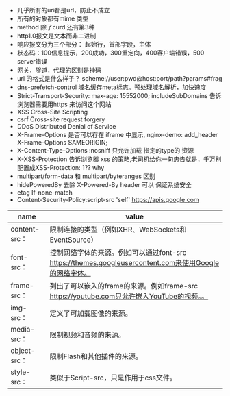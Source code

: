 * 几乎所有的uri都是url，防止不成立
* 所有的对象都有mime 类型
* method 除了curd 还有第3种
* http1.0报文是文本而非二进制
* 响应报文分为三个部分： 起始行，首部字段，主体
* 状态码：100信息提示，200成功，300重定向，400客户端错误，500 server错误
* 网关，隧道，代理的区别是神码
* url 的格式是什么样子？ scheme://user:pwd@host:port/path?params#frag
* dns-prefetch-control  域名缓存meta标志。预处理域名解析，加快速度
* Strict-Transport-Security: max-age: 15552000; includeSubDomains 告诉浏览器需要用https 来访问这个网站
* XSS Cross-Site Scripting 
* csrf Cross-site request forgery
* DDoS Distributed Denial of Service
* X-Frame-Options 是否可以存在  iframe 中显示, nginx-demo: add_header X-Frame-Options SAMEORIGIN;
* X-Content-Type-Options :nosniff 只允许加载 指定的type的 资源
* X-XSS-Protection 告诉浏览器 xss 的策略,老司机给你一句忠告就是，千万别配置成XSS-Protection: 1?? why
* multipart/form-data  和 multipart/byteranges 区别
* hidePoweredBy 去除 X-Powered-By header 可以 保证系统安全
* etag If-none-match
* Content-Security-Policy:script-src 'self' https://apis.google.com

|name | value|
| ------ | ----------- |
|content-src：|限制连接的类型（例如XHR、WebSockets和EventSource）
|font-src：|控制网络字体的来源。例如可以通过font-src https://themes.googleusercontent.com来使用Google的网络字体。
|frame-src：|列出了可以嵌入的frame的来源。例如frame-src https://youtube.com只允许嵌入YouTube的视频。。
|img-src：|定义了可加载图像的来源。
|media-src：|限制视频和音频的来源。
|object-src：|限制Flash和其他插件的来源。
|style-src：|类似于Script-src，只是作用于css文件。

